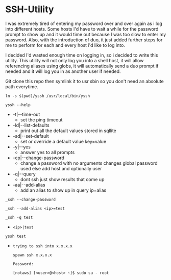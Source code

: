 # SSH-Utility
I was extremely tired of entering my password over and over again
as i log into different hosts.  Some hosts I'd have to wait a while
for the password prompt to show up and it would time out because I
was too slow to enter my password.  Also, with the introduction of
duo, it just added further steps for me to perform for each and every
host i'd like to log into.

I decided I'd wasted enough time on logging in, so i decided to write
this utility.  This utility will not only log you into a shell host,
it will allow referencing aliases using globs, it will automatically
send a duo prompt if needed and it will log you in as another user if
needed.

Git clone this repo then symlink it to usr sbin so you don't need an
absolute path everytime.

`ln -s $(pwd)/yssh /usr/local/bin/yssh`

`yssh --help`
- -t|--time-out
  - set the ping timeout
- -ld|--list-defaults
  - print out all the default values stored in sqllite
- -sd|--set-default
  - set or override a default value key=value
- -y|--yes
  - answer yes to all prompts
- -cp|--change-password
  - change a password with no arguments changes global password used else add host and optionally user
- -q|--query
  - dont ssh just show results that come up
- -aa|--add-alias
  - add an alias to show up in query ip=alias

`_ssh --change-password`

`_ssh --add-alias <ip>=test`

`_ssh -q test`
- `<ip>|test`

`yssh test`
- `trying to ssh into x.x.x.x`

   `spawn ssh x.x.x.x`

   `Password:`

   `[notaws] [<user>@<host> ~]$ sudo su - root`
